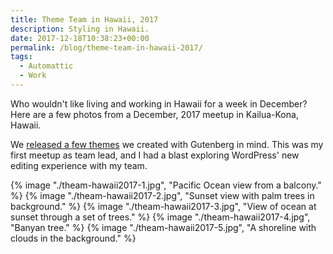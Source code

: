 ```yaml
---
title: Theme Team in Hawaii, 2017
description: Styling in Hawaii.
date: 2017-12-18T10:38:23+00:00
permalink: /blog/theme-team-in-hawaii-2017/
tags:
  - Automattic
  - Work
---
```


Who wouldn't like living and working in Hawaii for a week in December? Here are a few photos from a December, 2017 meetup in Kailua-Kona, Hawaii.

We [released a few themes](https://themeshaper.com/2018/02/15/styling-themes-for-gutenberg/) we created with Gutenberg in mind. This was my first meetup as team lead, and I had a blast exploring WordPress' new editing experience with my team.

{% image "./theam-hawaii2017-1.jpg", "Pacific Ocean view from a balcony." %}
{% image "./theam-hawaii2017-2.jpg", "Sunset view with palm trees in background." %}
{% image "./theam-hawaii2017-3.jpg", "View of ocean at sunset through a set of trees." %}
{% image "./theam-hawaii2017-4.jpg", "Banyan tree." %}
{% image "./theam-hawaii2017-5.jpg", "A shoreline with clouds in the background." %}
